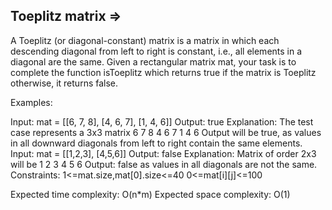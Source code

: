 Toeplitz matrix  =>
---------------


A Toeplitz (or diagonal-constant) matrix is a matrix in which each descending diagonal from left to right is constant, i.e., all elements in a diagonal are the same. Given a rectangular matrix mat, your task is to complete the function isToeplitz which returns true if the matrix is Toeplitz otherwise, it returns false.

Examples:

Input:
mat = [[6, 7, 8],
       [4, 6, 7],
       [1, 4, 6]]
Output: true
Explanation: The test case represents a 3x3 matrix
 6 7 8 
 4 6 7 
 1 4 6
Output will be true, as values in all downward diagonals from left to right contain the same elements.
Input: 
mat = [[1,2,3],
       [4,5,6]]
Output: false
Explanation: Matrix of order 2x3 will be 1 2 3 4 5 6 Output: false as values in all diagonals are not the same.
Constraints:
1<=mat.size,mat[0].size<=40
0<=mat[i][j]<=100

Expected time complexity: O(n*m)
Expected space complexity: O(1)
